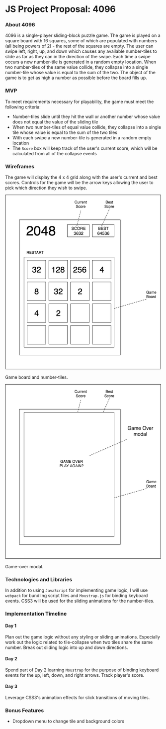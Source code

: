 # JS Project Proposal: 4096
### About 4096
4096 is a single-player sliding-block puzzle game. The game is played on a square board with 16 squares, some of which are populated with numbers (all being powers of 2) - the rest of the squares are empty. The user can swipe left, right, up, and down which causes any available number-tiles to slide as far as they can in the direction of the swipe. Each time a swipe occurs a new number-tile is generated in a random empty location. When two number-tiles of the same value collide, they collapse into a single number-tile whose value is equal to the sum of the two. The object of the game is to get as high a number as possible before the board fills up.

### MVP
To meet requirements necessary for playability, the game must meet the following criteria:
- Number-tiles slide until they hit the wall or another number whose value does not equal the value of the sliding tile
- When two number-tiles of equal value collide, they collapse into a single tile whose value is equal to the sum of the two tiles
- With each swipe a new number-tile is generated in a random empty location
- The `Score` box will keep track of the user's current score, which will be calculated from all of the collapse events

### Wireframes
The game will display the 4 x 4 grid along with the user's current and best scores. Controls for the game will be the arrow keys allowing the user to pick which direction they wish to swipe.

![](../Images/2048.png)

Game board and number-tiles.

![](../Images/modal.png)

Game-over modal.

### Technologies and Libraries

In addition to using `JavaScript` for implementing game logic, I will use `webpack` for bundling script files and `Moustrap.js` for binding keyboard events. CSS3 will be used for the sliding animations for the number-tiles.

### Implementation Timeline
#### Day 1
Plan out the game logic without any styling or sliding animations. Especially work out the logic related to tile-collapse when two tiles share the same number. Break out sliding logic into up and down directions.

#### Day 2
Spend part of Day 2 learning `Moustrap` for the purpose of binding keyboard events for the up, left, down, and right arrows. Track player's score.

#### Day 3
Leverage CSS3's animation effects for slick transitions of moving tiles.

### Bonus Features
- Dropdown menu to change tile and background colors
